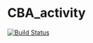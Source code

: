 # CBA_activity
[![Build Status](https://travis-ci.org/goutamahegde/CBA_activity.svg?branch=master)](https://travis-ci.org/goutamahegde/CBA_activity)
